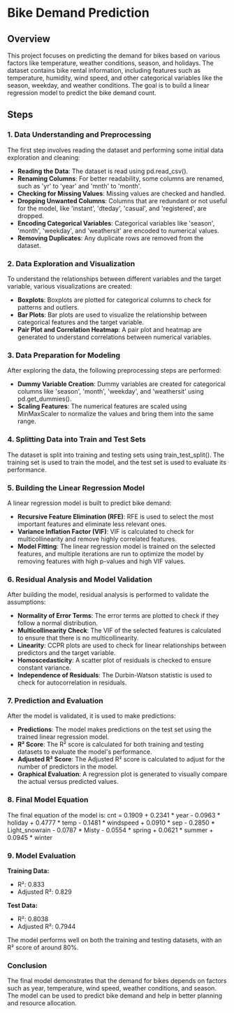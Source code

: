# Bike Demand Prediction

## Overview
This project focuses on predicting the demand for bikes based on various factors like temperature, weather conditions, season, and holidays. The dataset contains bike rental information, including features such as temperature, humidity, wind speed, and other categorical variables like the season, weekday, and weather conditions. The goal is to build a linear regression model to predict the bike demand count.

## Steps

### 1. Data Understanding and Preprocessing
The first step involves reading the dataset and performing some initial data exploration and cleaning:

- **Reading the Data**: The dataset is read using pd.read_csv().
- **Renaming Columns**: For better readability, some columns are renamed, such as 'yr' to 'year' and 'mnth' to 'month'.
- **Checking for Missing Values**: Missing values are checked and handled.
- **Dropping Unwanted Columns**: Columns that are redundant or not useful for the model, like 'instant', 'dteday', 'casual', and 'registered', are dropped.
- **Encoding Categorical Variables**: Categorical variables like 'season', 'month', 'weekday', and 'weathersit' are encoded to numerical values.
- **Removing Duplicates**: Any duplicate rows are removed from the dataset.

### 2. Data Exploration and Visualization
To understand the relationships between different variables and the target variable, various visualizations are created:

- **Boxplots**: Boxplots are plotted for categorical columns to check for patterns and outliers.
- **Bar Plots**: Bar plots are used to visualize the relationship between categorical features and the target variable.
- **Pair Plot and Correlation Heatmap**: A pair plot and heatmap are generated to understand correlations between numerical variables.

### 3. Data Preparation for Modeling
After exploring the data, the following preprocessing steps are performed:

- **Dummy Variable Creation**: Dummy variables are created for categorical columns like 'season', 'month', 'weekday', and 'weathersit' using pd.get_dummies().
- **Scaling Features**: The numerical features are scaled using MinMaxScaler to normalize the values and bring them into the same range.

### 4. Splitting Data into Train and Test Sets
The dataset is split into training and testing sets using train_test_split(). The training set is used to train the model, and the test set is used to evaluate its performance.

### 5. Building the Linear Regression Model
A linear regression model is built to predict bike demand:

- **Recursive Feature Elimination (RFE)**: RFE is used to select the most important features and eliminate less relevant ones.
- **Variance Inflation Factor (VIF)**: VIF is calculated to check for multicollinearity and remove highly correlated features.
- **Model Fitting**: The linear regression model is trained on the selected features, and multiple iterations are run to optimize the model by removing features with high p-values and high VIF values.

### 6. Residual Analysis and Model Validation
After building the model, residual analysis is performed to validate the assumptions:

- **Normality of Error Terms**: The error terms are plotted to check if they follow a normal distribution.
- **Multicollinearity Check**: The VIF of the selected features is calculated to ensure that there is no multicollinearity.
- **Linearity**: CCPR plots are used to check for linear relationships between predictors and the target variable.
- **Homoscedasticity**: A scatter plot of residuals is checked to ensure constant variance.
- **Independence of Residuals**: The Durbin-Watson statistic is used to check for autocorrelation in residuals.

### 7. Prediction and Evaluation
After the model is validated, it is used to make predictions:

- **Predictions**: The model makes predictions on the test set using the trained linear regression model.
- **R² Score**: The R² score is calculated for both training and testing datasets to evaluate the model's performance.
- **Adjusted R² Score**: The Adjusted R² score is calculated to adjust for the number of predictors in the model.
- **Graphical Evaluation**: A regression plot is generated to visually compare the actual versus predicted values.

### 8. Final Model Equation
The final equation of the model is:
            cnt = 0.1909 + 0.2341 * year - 0.0963 * holiday + 0.4777 * temp - 0.1481 * windspeed + 
            0.0910 * sep - 0.2850 * Light_snowrain - 0.0787 * Misty - 0.0554 * spring + 
            0.0621 * summer + 0.0945 * winter

### 9. Model Evaluation
**Training Data:**
- R²: 0.833
- Adjusted R²: 0.829

**Test Data:**
- R²: 0.8038
- Adjusted R²: 0.7944

The model performs well on both the training and testing datasets, with an R² score of around 80%.

### Conclusion
The final model demonstrates that the demand for bikes depends on factors such as year, temperature, wind speed, weather conditions, and season. The model can be used to predict bike demand and help in better planning and resource allocation.
